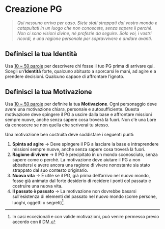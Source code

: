 # Creazione PG

> _Qui nessuno arriva per caso. Siete stati strappati dal vostro mondo e catapultati in un luogo che non conoscete,
senza sapere il perché. Non ci sono visioni divine, né profezie da seguire. Solo voi, i vostri ricordi, e una ragione
personale per sopravvivere e andare avanti._

## Definisci la tua Identità

Usa [ 10 ~ 50 parole](https://contacaratteri.it/) per descrivere chi fosse il tuo PG prima di arrivare qui.   
Scegli un’**Identità** forte, qualcuno abituato a sporcarsi le mani, ad agire e a prendere decisioni. Qualcuno
capace di affrontare l’ignoto.

## Definisci la tua Motivazione

Usa [ 10 ~ 50 parole](https://contacaratteri.it/) per definire la tua **Motivazione**. Ogni personaggio deve avere una
motivazione chiara, personale e autosufficiente. Questa motivazione deve spingere il PG a uscire dalla base e affrontare
missioni sempre nuove, anche senza sapere cosa troverà là fuori. Non c'è una Lore da conoscere se non quella che
scriverai tu stesso.

Una motivazione ben costruita deve soddisfare i seguenti punti:

1. **Spinta ad agire** &rarr; Deve spingere il PG a lasciare la base e intraprendere missioni sempre nuove, anche senza
   sapere cosa troverà là fuori.
2. **Ragione di vivere** &rarr; Il PG è precipitato in un mondo sconosciuto, senza sapere come o perché. La motivazione
   deve aiutare il PG a non abbattersi e avere ancora una ragione di vivere nonostante sia stato strappato dal suo
   contesto originario.
3. **Nuova vita** &rarr; È utile se il PG, già prima dell’arrivo nel nuovo mondo, fosse già animato dal forte desiderio
   di recidere i ponti col passato e costruire una nuova vita.
4. **Il passato è passato** &rarr; La motivazione non dovrebbe basarsi sull’esistenza di elementi del passato nel nuovo
   mondo (come persone, luoghi, oggetti o segreti)[^1].

[^1]: In casi eccezionali e con valide motivazioni, può venire permesso previo accordo con il DM.

